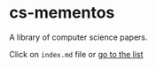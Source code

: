 cs-mementos
===========

A library of computer science papers.

Click on `index.md` file or [go to the list](https://github.com/pedrompereira/cs-mementos/blob/master/index.md)
